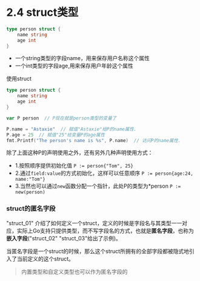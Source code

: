 # 2.4 struct类型
```Go
type person struct {
	name string
	age int
}
```
- 一个string类型的字段name，用来保存用户名称这个属性
- 一个int类型的字段age,用来保存用户年龄这个属性

使用struct
```Go
type person struct {
	name string
	age int
}

var P person  // P现在就是person类型的变量了

P.name = "Astaxie"  // 赋值"Astaxie"给P的name属性.
P.age = 25  // 赋值"25"给变量P的age属性
fmt.Printf("The person's name is %s", P.name)  // 访问P的name属性.
```
除了上面这种P的声明使用之外，还有另外几种声明使用方式：

- 1.按照顺序提供初始化值
	`P := person{"Tom", 25}`
- 2.通过`field:value`的方式初始化，这样可以任意顺序
	`P := person{age:24, name:"Tom"}`
- 3.当然也可以通过`new`函数分配一个指针，此处P的类型为*person
	`P := new(person)`

### struct的匿名字段
"struct_01" 介绍了如何定义一个struct，定义的时候是字段名与其类型一一对应，实际上Go支持只提供类型，而不写字段名的方式，也就是**匿名字段**，也称为**嵌入字段**("struct_02" "struct_03"给出了示例)。

当匿名字段是一个struct的时候，那么这个struct所拥有的全部字段都被隐式地引入了当前定义的这个struct。
> 内置类型和自定义类型也可以作为匿名字段的